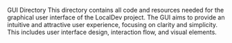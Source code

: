 GUI Directory
This directory contains all code and resources needed for the graphical user interface of the LocalDev project. The GUI aims to provide an intuitive and attractive user experience, focusing on clarity and simplicity. This includes user interface design, interaction flow, and visual elements.